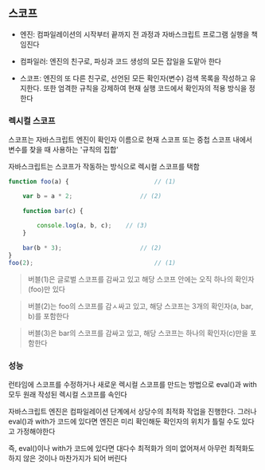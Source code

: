 ## 스코프

- 엔진: 컴파일레이션의 시작부터 끝까지 전 과정과 자바스크립트 프로그램 실행을 책임진다

- 컴파일러: 엔진의 친구로, 파싱과 코드 생성의 모든 잡일을 도맡아 한다

- 스코프: 엔진의 또 다른 친구로, 선언된 모든 확인자(변수) 검색 목록을 작성하고 유지한다. 또한 엄격한 규칙을 강제하여 현재 실행 코드에서 확인자의 적용 방식을 정한다


### 렉시컬 스코프

스코프는 자바스크립트 엔진이 확인자 이름으로 현재 스코프 또는 중첩 스코프 내에서 변수를 찾을 때 사용하는 '규칙의 집합'

자바스크립트는 스코프가 작동하는 방식으로 렉시컬 스코프를 택함

```javascript
function foo(a) {                        // (1)

    var b = a * 2;                   // (2)
    
    function bar(c) {         
        
        console.log(a, b, c);    // (3)
    }
    
    bar(b * 3);                      // (2)
}
foo(2);                                  // (1)
```

> 버블(1)은 글로벌 스코프를 감싸고 있고 해당 스코프 안에는 오직 하나의 확인자(foo)만 있다

> 버블(2)는 foo의 스코프를 감ㅅ싸고 있고, 해당 스코프는 3개의 확인자(a, bar, b)를 포함한다

> 버블(3)은 bar의 스코프를 감싸고 있고, 해당 스코프는 하나의 확인자(c)만을 포함한다


### 성능

런타임에 스코프를 수정하거나 새로운 렉시컬 스코프를 만드는 방법으로 eval()과 with 모두 원래 작성된 렉시컬 스코프를 속인다

자바스크립트 엔진은 컴파일레이션 단계에서 상당수의 최적화 작업을 진행한다. 그러나 eval()과 with가 코드에 있다면 엔진은 미리 확인해둔 확인자의 위치가 틀릴 수도 있다고 가정해야한다

즉, eval()이나 with가 코드에 있다면 대다수 최적화가 의미 없어져서 아무런 최적화도 하지 않은 것이나 마찬가지가 되어 버린다

